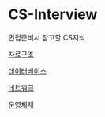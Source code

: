 # CS-Interview
면접준비시 참고할 CS지식

[자료구조](./DataStructure/ds.md)

[데이터베이스](./DB/db.md)

[네트워크](./Network/network.md)

[운영체제](./OS/os.md)